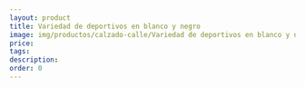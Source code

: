 ```yaml
---
layout: product
title: Variedad de deportivos en blanco y negro
image: img/productos/calzado-calle/Variedad de deportivos en blanco y negro.jpeg
price: 
tags: 
description: 
order: 0
---
```

